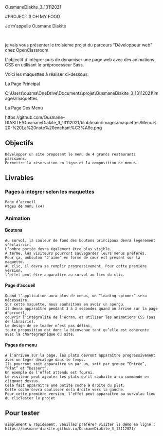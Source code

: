 OusmaneDiakite_3_13112021


#PROJECT 3 OH MY FOOD


<p>Je m'appelle Ousmane Diakité</p><br>
<p>je vais vous présenter le troisième projet du parcours "Développeur web" chez OpenClassroom.</p> 
<p>L'objectif d'intégrer puis de dynamiser une page web avec des animations CSS en utilisant le préprocesseur Sass.</p>
<p>Voici les maquettes à réaliser ci-dessous:</p>

<p>La Page Principal</p>
C:\Users\ousma\OneDrive\Documents\projet\OusmaneDiakite_3_13112021\images\maquettes

<p>La Page Des Menu</p>
https://github.com/Ousmane-DIAKITE/OusmaneDiakite_3_13112021/blob/main/images/maquettes/Menu%20-%20La%20note%20enchant%C3%A9e.png

<h2>Objectifs</h2>

    Développer un site proposant le menu de 4 grands restaurants parisiens.
    Permettre la réservation en ligne et la composition de menus.
    
<h2>Livrables</h2>
<h3>Pages à intégrer selon les maquettes</h3>

    Page d’accueil
    Pages de menu (x4)

<h3>Animation</h3>

<h4>Boutons</h4>

    Au survol, la couleur de fond des boutons principaux devra légèrement s’éclaircir. 
    L’ombre portée devra également être plus visible.
    À terme, les visiteurs pourront sauvegarder leurs menus préférés. 
    Pour ça, unbouton "J’aime" en forme de cœur est présent sur la maquette.
    Au clic, il devra se remplir progressivement. Pour cette première version, 
    l’effet peut être apparaître au survol au lieu du clic.

<h4>Page d’accueil</h4>

    Quand l’application aura plus de menus, un “loading spinner” sera nécessaire.
    Sur cette maquette, nous souhaitons en avoir un aperçu.
    Il devra apparaître pendant 1 à 3 secondes quand on arrive sur la page d'accueil,
    couvrir l'intégralité de l'écran, et utiliser les animations CSS (pas de librairie). 
    Le design de ce loader n’est pas défini,
    toute proposition est donc la bienvenue tant qu’elle est cohérente avec la chartegraphique du site.

<h4>Pages de menu</h4>

    À l’arrivée sur la page, les plats devront apparaître progressivement avec un léger décalage dans le temps.
    Ils pourront soit apparaître un par un, soit par groupe “Entrée”, “Plat” et “Dessert”.
    Un exemple de l’effet attendu est fourni.
    Le visiteur peut ajouter les plats qu'il souhaite à sa commande en cliquant dessus. 
    Cela fait apparaître une petite coche à droite du plat.
    Cette coche devra coulisser dela droite vers la gauche.
    Pour cette première version, l’effet peut apparaître au survolau lieu du clicTester le projet

<h2>Pour tester</h2>

    simplement & rapidement, veuillez préférer visiter la démo en ligne : https://ousmane-diakite.github.io/OusmaneDiakite_3_13112021/
 


